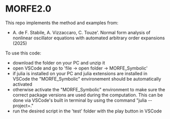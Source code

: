 # MORFE2.0

This repo implements the method and examples from:
* A. de F. Stabile, A. Vizzaccaro, C. Touze'. Normal form analysis of nonlinear oscillator equations with automated arbitrary order expansions (2025)



To use this code:
- download the folder on your PC and unzip it
- open VSCode and go to 'file -> open folder -> MORFE_Symbolic'
- if julia is installed on your PC and julia extensions are installed in VSCode the "MORFE_Symbolic" environement should be automatically activated
- otherwise activate the "MORFE_Symbolic" environment to make sure the correct package versions are used during the computation. This can be done via VSCode's built in terminal by using the command "julia --project=."
- run the desired script in the 'test' folder with the play button in VSCode
